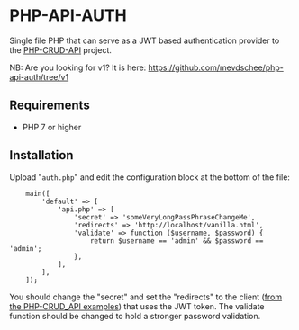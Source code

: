 # PHP-API-AUTH

Single file PHP that can serve as a JWT based authentication provider 
to the [PHP-CRUD-API](https://github.com/mevdschee/php-crud-api) project.

NB: Are you looking for v1? It is here: https://github.com/mevdschee/php-api-auth/tree/v1

## Requirements

  - PHP 7 or higher

## Installation

Upload "`auth.php`" and edit the configuration block at the bottom of the file:

        main([
            'default' => [
                'api.php' => [
                    'secret' => 'someVeryLongPassPhraseChangeMe',
                    'redirects' => 'http://localhost/vanilla.html',
                    'validate' => function ($username, $password) {
                        return $username == 'admin' && $password == 'admin';
                    },
                ],
            ],
        ]);

You should change the "secret" and set the "redirects" to the client ([from the PHP-CRUD_API examples](https://github.com/mevdschee/php-crud-api/blob/master/examples/clients/auth.php/vanilla.html)) that uses the JWT token. The validate function should be changed to hold a stronger password validation.
